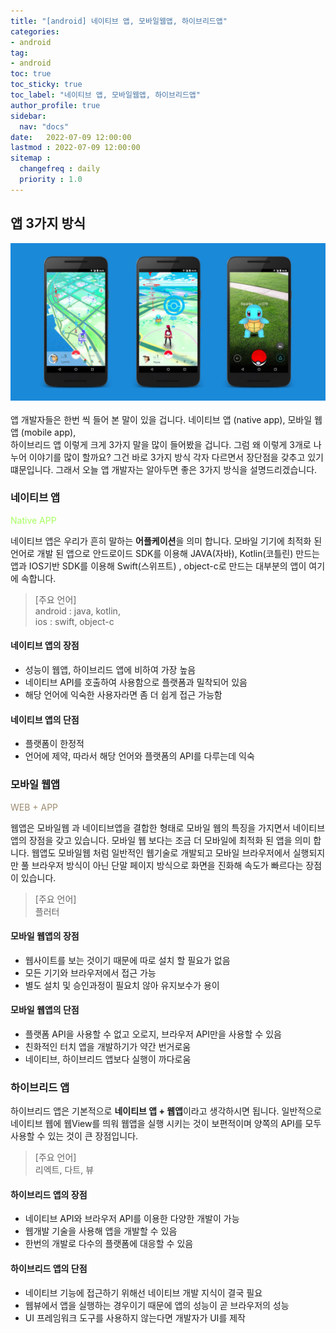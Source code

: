 ```yaml
---
title: "[android] 네이티브 앱, 모바일웹앱, 하이브리드앱"
categories:
- android
tag:
- android
toc: true
toc_sticky: true
toc_label: "네이티브 앱, 모바일웹앱, 하이브리드앱"
author_profile: true
sidebar:
  nav: "docs"
date:   2022-07-09 12:00:00
lastmod : 2022-07-09 12:00:00
sitemap :
  changefreq : daily
  priority : 1.0
---
```

## 앱 3가지 방식
![images](/assets/post/2022-07-09-application-basic/navtiveApp.jpg)
<br>
<br>
앱 개발자들은 한번 씩 들어 본 말이 있을 겁니다. 네이티브 앱 (native app), 모바일 웹 앱 (mobile app),
<br>
하이브리드 앱 이렇게 크게 3가지 말을 많이 들어봤을 겁니다. 그럼 왜 이렇게 3개로 나누어 이야기를 많이 할까요?
 그건 바로 3가지 방식 각자 다르면서 장단점을 갖추고 있기 떄문입니다. 그래서 오늘 앱 개발자는
알아두면 좋은 3가지 방식을 설명드리겠습니다. 

### 네이티브 앱
<p style="color: #a8ff60"> Native APP </p>

네이티브 앱은 우리가 흔히 말하는 **어플케이션**을 의미 합니다. 모바일 기기에 최적화 된 언어로 개발 된
앱으로 안드로이드 SDK를 이용해 JAVA(자바), Kotlin(코틀린) 만드는 앱과 IOS기반 SDK를 이용해 Swift(스위프트)
, object-c로 만드는 대부분의 앱이 여기에 속합니다.

> [주요 언어] 
> <br>android : java, kotlin,
> <br>ios : swift, object-c

#### 네이티브 앱의 장점
- 성능이 웹앱, 하이브리드 앱에 비하여 가장 높음
- 네이티브 API를 호출하여 사용함으로 플랫폼과 밀착되어 있음
- 해당 언어에 익숙한 사용자라면 좀 더 쉽게 접근 가능함

#### 네이티브 앱의 단점
- 플랫폼이 한정적
- 언어에 제약, 따라서 해당 언어와 플랫폼의 API를 다루는데 익숙

### 모바일 웹앱 
<p style="color: #9d8b70"> WEB + APP </p>

웹앱은 모바일웹 과 네이티브앱을 결합한 형태로 모바일 웹의 특징을 가지면서 네이티브 앱의 
장점을 갖고 있습니다. 모바일 웹 보다는 조금 더 모바일에 최적화 된 앱을 의미 합니다. 웹앱도 모바일웹 처럼
일반적인 웹기술로 개발되고 모바일 브라우저에서 실행되지만 풀 브라우저 방식이 아닌 단말 페이지 방식으로
화면을 진화해 속도가 빠르다는 장점이 있습니다.

> [주요 언어]
> <br> 플러터

#### 모바일 웹앱의 장점
- 웹사이트를 보는 것이기 때문에 따로 설치 할 필요가 없음
- 모든 기기와 브라우저에서 접근 가능 
- 별도 설치 및 승인과정이 필요치 않아 유지보수가 용이

#### 모바일 웹앱의 단점
- 플랫폼 API을 사용할 수 없고 오로지, 브라우저 API만을 사용할 수 있음
- 친화적인 터치 앱을 개발하기가 약간 번거로움
- 네이티브, 하이브리드 앱보다 실행이 까다로움

### 하이브리드 앱

하이브리드 앱은 기본적으로 **네이티브 앱 + 웹앱**이라고 생각하시면 됩니다. 일반적으로 네이티브 웹에 웹View를 띄워 웹앱을 
실행 시키는 것이 보편적이며 양쪽의 API를 모두 사용할 수 있는 것이 큰 장점입니다.

> [주요 언어]
> <br> 리엑트, 다트, 뷰

#### 하이브리드 앱의 장점
- 네이티브 API와 브라우저 API를 이용한 다양한 개발이 가능
- 웹개발 기술을 사용해 앱을 개발할 수 있음
- 한번의 개발로 다수의 플랫폼에 대응할 수 있음

#### 하이브리드 앱의 단점
- 네이티브 기능에 접근하기 위해선 네이티브 개발 지식이 결국 필요
- 웹뷰에서 앱을 실행하는 경우이기 때문에 앱의 성능이 곧 브라우저의 성능
- UI 프레임워크 도구를 사용하지 않는다면 개발자가 UI를 제작

